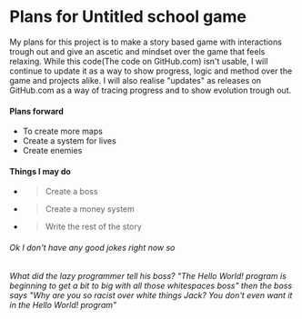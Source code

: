 # Plans for Untitled school game
My plans for this project is to make a story based game with interactions trough out and give an ascetic and mindset over the game that feels relaxing.
While this code(The code on GitHub.com) isn't usable, I will continue to update it as a way to show progress, logic and method over the game and projects alike.
I will also realise "updates" as releases on GitHub.com as a way of tracing progress and to show evolution trough out.
 
#### Plans forward
-  To create more maps
-  Create a system for lives
-  Create enemies 

#### Things I may do
- > Create a boss
- > Create a money system 
- > Write the rest of the story 


###### Ok I don't have any good jokes right now so
###### What did the lazy programmer tell his boss? "The Hello World! program is beginning to get a bit to big with all those whitespaces boss" then the boss says "Why are you so racist over white things Jack? You don't even want it in the Hello World! program"
